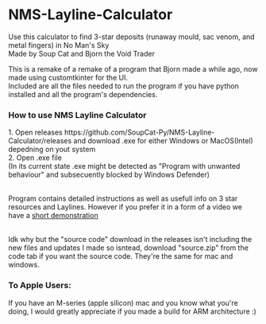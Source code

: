 # NMS-Layline-Calculator
Use this calculator to find 3-star deposits (runaway mould, sac venom, and metal fingers) in No Man's Sky <br />
Made by Soup Cat and Bjorn the Void Trader <br />

This is a remake of a remake of a program that Bjorn made a while ago, now made using customtkinter for the UI. <br />
Included are all the files needed to run the program if you have python installed and all the program's dependencies. <br />

<h3>How to use NMS Layline Calculator</h3> 
1. Open releases https://github.com/SoupCat-Py/NMS-Layline-Calculator/releases and download .exe for either Windows or MacOS(Intel) depedning on yout system <br />
2. Open .exe file  <br />
(In its current state .exe might be detected as "Program with unwanted behaviour" and subsecuently blocked by Windows Defender) <br />

<br>Program contains detailed instructions as well as usefull info on 3 star resources and Laylines. However if you prefer it in a form of a video we have a [short demonstration](https://www.youtube.com/watch?v=Ec8QN39GNB8) <br />

<br>Idk why but the "source code" download in the releases isn't including the new files and updates I made so isntead, download "source.zip" from the code tab if you want the source code. They're the same for mac and windows. <br />

<h3>To Apple Users:</h3>
If you have an M-series (apple silicon) mac and you know what you're doing, I would greatly appreciate if you made a build for ARM architecture :)
